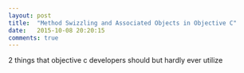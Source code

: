 ```yaml
---
layout: post
title:  "Method Swizzling and Associated Objects in Objective C"
date:   2015-10-08 20:20:15
comments: true
---
```


2 things that objective c developers should but hardly ever utilize